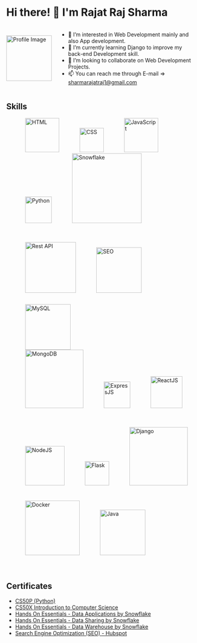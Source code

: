 # Hi there! 👋 I'm Rajat Raj Sharma

<div style="display: flex; align-items: center;">
  <img src="https://avatars.githubusercontent.com/u/139456051?s=400&u=d164c1ea4251f6064e88ea1aa19bd475e4e94742&v=4" alt="Profile Image" style="border-radius: 125; margin-right: 20px;" width="120">
  
  - 👀 I’m interested in Web Development mainly and also App development.
  - 🌱 I’m currently learning Django to improve my back-end Development skill.
  - 💞️ I’m looking to collaborate on Web Development Projects.
  - 📫 You can reach me through E-mail => sharmarajatraj1@gmail.com
</div>

## Skills
<!-- Skill Icons with Links -->
<div>
  <img src="https://upload.wikimedia.org/wikipedia/commons/thumb/6/61/HTML5_logo_and_wordmark.svg/180px-HTML5_logo_and_wordmark.svg.png" width="90" alt="HTML" style="margin-left: 50px;">
  <img src="https://upload.wikimedia.org/wikipedia/commons/thumb/d/d5/CSS3_logo_and_wordmark.svg/180px-CSS3_logo_and_wordmark.svg.png" width="64" alt="CSS" style="margin-left: 50px;">
  <img src="https://cdn.iconscout.com/icon/free/png-256/free-javascript-2038874-1720087.png" width="90" alt="JavaScript" style="margin-left: 50px;">
  <img src="https://upload.wikimedia.org/wikipedia/commons/thumb/c/c3/Python-logo-notext.svg/182px-Python-logo-notext.svg.png" width="70" alt="Python" style="margin-left: 50px;">
  <img src="https://upload.wikimedia.org/wikipedia/commons/thumb/f/ff/Snowflake_Logo.svg/330px-Snowflake_Logo.svg.png" width="184" alt="Snowflake" style="margin-bottom: 50px; margin-left: 50px;">
  <img src="https://media.licdn.com/dms/image/D5612AQHUtfE_NZiYBQ/article-cover_image-shrink_600_2000/0/1681155201571?e=2147483647&v=beta&t=gU-iBZwXLMnIw61DhAytfuTrSobeQlmeBSM9ixCuDhs" width="134" alt="Rest API" style="margin-bottom: 30px; margin-left: 50px;">
  <img src="https://png.pngtree.com/png-clipart/20230916/original/pngtree-google-seo-icon-vector-png-image_12256676.png" width="120" alt="SEO" style="margin-left: 50px;">
  <img src="https://www.freepnglogos.com/uploads/logo-mysql-png/logo-mysql-mysql-logo-png-images-are-download-crazypng-21.png" width="120" alt="MySQL" style="margin-left: 50px;">
</div>
<div>
  <img src="https://upload.wikimedia.org/wikipedia/en/thumb/5/5a/MongoDB_Fores-Green.svg/375px-MongoDB_Fores-Green.svg.png" width="154" alt="MongoDB" style="margin-bottom: 50px; margin-left: 50px;">
  <img src="https://upload.wikimedia.org/wikipedia/commons/thumb/8/88/Status_iucn_EX_icon.svg/480px-Status_iucn_EX_icon.svg.png" width="70" alt="ExpressJS" style="margin-left: 50px;">
  <img src="https://upload.wikimedia.org/wikipedia/commons/thumb/3/30/React_Logo_SVG.svg/180px-React_Logo_SVG.svg.png" width="84" alt="ReactJS" style="margin-left: 50px;">
  <img src="https://upload.wikimedia.org/wikipedia/commons/thumb/d/d9/Node.js_logo.svg/180px-Node.js_logo.svg.png" width="104" alt="NodeJS" style="margin-left: 50px;">
  <img src="https://static-00.iconduck.com/assets.00/flask-icon-1594x2048-84mjydzf.png" width="64" alt="Flask" style="margin-left: 50px;">
  <img src="https://w7.pngwing.com/pngs/609/443/png-transparent-django-original-logo-icon-thumbnail.png" width="154" alt="Django" style="margin-bottom: 40px; margin-left: 50px;">
  <img src="https://cdn.icon-icons.com/icons2/2699/PNG/512/docker_official_logo_icon_169250.png" width="144" alt="Docker" style="margin-bottom: 40px; margin-left: 50px;">
  <img src="https://cdn.iconscout.com/icon/free/png-256/free-java-60-1174953.png" width="120" alt="Java" style="margin-left: 50px;">
</div>

## Certificates
- [CS50P (Python)](https://certificates.cs50.io/4b524518-5a18-4873-8e17-bb824aac4a4a.pdf?size=letter)
- [CS50X Introduction to Computer Science](https://certificates.cs50.io/a8071210-ae2c-4092-9a3a-62d69eba51cb.pdf?size=letter)
- [Hands On Essentials - Data Applications by Snowflake](https://www.credly.com/badges/491f8637-0563-4641-85b5-8daccf96aa98/linked_in_profile)
- [Hands On Essentials - Data Sharing by Snowflake](https://www.credly.com/badges/56eba0cd-02e0-44cd-97db-7fc3616c22ef/linked_in_profile)
- [Hands On Essentials - Data Warehouse by Snowflake](https://www.credly.com/badges/9820828a-cc3f-4054-8c9d-9e6b0aeb1d5a/linked_in_profile)
- [Search Engine Optimization (SEO) - Hubspot](https://app.hubspot.com/academy/achievements/j2r57z5p/en/1/rajat-raj-sharma/seo)

